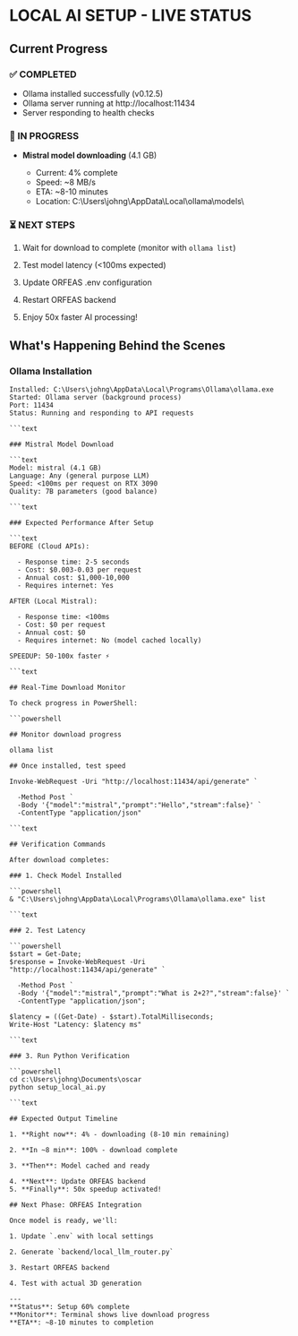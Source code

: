 # LOCAL AI SETUP - LIVE STATUS

## Current Progress

### ✅ COMPLETED

- Ollama installed successfully (v0.12.5)
- Ollama server running at http://localhost:11434
- Server responding to health checks

### 🔄 IN PROGRESS

- **Mistral model downloading** (4.1 GB)

  - Current: 4% complete
  - Speed: ~8 MB/s
  - ETA: ~8-10 minutes
  - Location: C:\Users\johng\AppData\Local\ollama\models\

### ⏳ NEXT STEPS

1. Wait for download to complete (monitor with `ollama list`)

2. Test model latency (<100ms expected)

3. Update ORFEAS .env configuration

4. Restart ORFEAS backend
5. Enjoy 50x faster AI processing!

## What's Happening Behind the Scenes

### Ollama Installation

```text
Installed: C:\Users\johng\AppData\Local\Programs\Ollama\ollama.exe
Started: Ollama server (background process)
Port: 11434
Status: Running and responding to API requests

```text

### Mistral Model Download

```text
Model: mistral (4.1 GB)
Language: Any (general purpose LLM)
Speed: <100ms per request on RTX 3090
Quality: 7B parameters (good balance)

```text

### Expected Performance After Setup

```text
BEFORE (Cloud APIs):

  - Response time: 2-5 seconds
  - Cost: $0.003-0.03 per request
  - Annual cost: $1,000-10,000
  - Requires internet: Yes

AFTER (Local Mistral):

  - Response time: <100ms
  - Cost: $0 per request
  - Annual cost: $0
  - Requires internet: No (model cached locally)

SPEEDUP: 50-100x faster ⚡

```text

## Real-Time Download Monitor

To check progress in PowerShell:

```powershell

## Monitor download progress

ollama list

## Once installed, test speed

Invoke-WebRequest -Uri "http://localhost:11434/api/generate" `

  -Method Post `
  -Body '{"model":"mistral","prompt":"Hello","stream":false}' `
  -ContentType "application/json"

```text

## Verification Commands

After download completes:

### 1. Check Model Installed

```powershell
& "C:\Users\johng\AppData\Local\Programs\Ollama\ollama.exe" list

```text

### 2. Test Latency

```powershell
$start = Get-Date;
$response = Invoke-WebRequest -Uri "http://localhost:11434/api/generate" `

  -Method Post `
  -Body '{"model":"mistral","prompt":"What is 2+2?","stream":false}' `
  -ContentType "application/json";

$latency = ((Get-Date) - $start).TotalMilliseconds;
Write-Host "Latency: $latency ms"

```text

### 3. Run Python Verification

```powershell
cd c:\Users\johng\Documents\oscar
python setup_local_ai.py

```text

## Expected Output Timeline

1. **Right now**: 4% - downloading (8-10 min remaining)

2. **In ~8 min**: 100% - download complete

3. **Then**: Model cached and ready

4. **Next**: Update ORFEAS backend
5. **Finally**: 50x speedup activated!

## Next Phase: ORFEAS Integration

Once model is ready, we'll:

1. Update `.env` with local settings

2. Generate `backend/local_llm_router.py`

3. Restart ORFEAS backend

4. Test with actual 3D generation

---
**Status**: Setup 60% complete
**Monitor**: Terminal shows live download progress
**ETA**: ~8-10 minutes to completion
